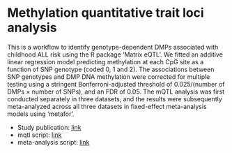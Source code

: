# Methylation quantitative trait loci analysis

This is a workflow to identify genotype-dependent DMPs associated with childhood ALL risk using the R package ‘Matrix eQTL’. We fitted an additive linear regression model predicting methylation at each CpG site as a function of SNP genotype (coded 0, 1 and 2). The associations between SNP genotypes and DMP DNA methylation were corrected for multiple testing using a stringent Bonferroni-adjusted threshold of 0.025/(number of DMPs × number of SNPs), and an FDR of 0.05. The mQTL analysis was first conducted separately in three datasets, and the results were subsequently meta-analyzed across all three datasets in fixed-effect meta-analysis models using ‘metafor’.

- Study publication: [link](https://academic.oup.com/hmg/article/31/21/3741/6611023)
- mqtl script: [link](./mqtl.r)
- meta-analysis script: [link](./mqtl_metafor.r)
